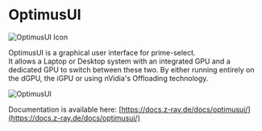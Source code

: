 # OptimusUI

![OptimusUI Icon](https://codeberg.org/ZRayEntertainment/optimus-ui/raw/branch/main/optimusui/data/screenshots/icon_small.png)

OptimusUI is a graphical user interface for prime-select.  
It allows a Laptop or Desktop system with an integrated GPU and a dedicated GPU to switch between these two. By either
running entirely on the dGPU, the iGPU or using nVidia's Offloading technology.

![OptimusUI](https://codeberg.org/ZRayEntertainment/optimus-ui/raw/branch/main/optimusui/data/screenshots/optimus_ui.png)

Documentation is available here: [https://docs.z-ray.de/docs/optimusui/](https://docs.z-ray.de/docs/optimusui/)
